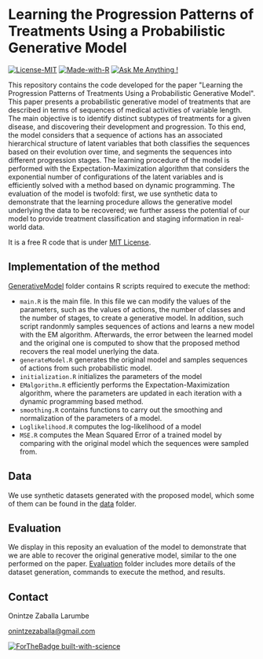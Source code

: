 # Learning the Progression Patterns of Treatments Using a Probabilistic Generative Model

[![License-MIT](https://img.shields.io/badge/License-MIT-red)](/LICENSE) [![Made-with-R](https://img.shields.io/badge/Made%20with-R-blue)](/GenerativeModel) [![Ask Me Anything !](https://img.shields.io/badge/Ask%20me-anything-1abc9c.svg)](#contact)
 
This repository contains the code developed for the paper "Learning the Progression Patterns of Treatments Using a Probabilistic Generative Model". This paper presents a probabilistic generative model of treatments that are described in terms of sequences of medical activities of variable length. The main objective is to identify distinct subtypes of treatments for a given disease, and discovering their development and progression. To this end, the model considers that a sequence of actions has an associated hierarchical structure of latent variables that both classifies the sequences based on their evolution over time, and segments the sequences into different progression stages. The learning procedure of the model is performed with the Expectation-Maximization algorithm that considers the exponential number of configurations of the latent variables and is efficiently solved with a method based on dynamic programming. The evaluation of the model is twofold: first, we use synthetic data to demonstrate that the learning procedure allows the generative model underlying the data to be recovered; we further assess the potential of our model to provide treatment classification and staging information in real-world data.

It is a free R code that is under [MIT License](/LICENSE).

## Implementation of the method

[GenerativeModel](/GenerativeModel) folder contains R scripts required to execute the method:

* `main.R` is the main file. In this file we can modify the values of the parameters, such as the values of actions, the number of classes and the number of stages, to create a generative model. In addition, such script randonmly samples sequences of actions and learns a new model with the EM algorithm. Afterwards, the error between the learned model and the original one is computed to show that the proposed method recovers the real model unerlying the data.
* `generateModel.R` generates the original model and samples sequences of actions from such probabilistic model.
* `initialization.R` initializes the parameters of the model
* `EMalgorithm.R` efficiently performs the Expectation-Maximization algorithm, where the parameters are updated in each iteration with a dynamic programming based method.
* `smoothing.R` contains functions to carry out the smoothing and normalization of the parameters of a model.
* `Loglikelihood.R` computes the log-likelihood of a model
* `MSE.R` computes the Mean Squared Error of a trained model by comparing with the original model which the sequences were sampled from.


## Data

We use synthetic datasets generated with the proposed model, which some of them can be found in the [data](/data) folder.


## Evaluation

We display in this reposity an evaluation of the model to demonstrate that we are able to recover the original generative model, similar to the one performed on the paper. [Evaluation](/Evaluation) folder includes more details of the dataset generation, commands to execute the method, and results. 



## Contact
Onintze Zaballa Larumbe

onintzezaballa@gmail.com

[![ForTheBadge built-with-science](http://ForTheBadge.com/images/badges/built-with-science.svg)](https://github.com/onintzezaballa)

